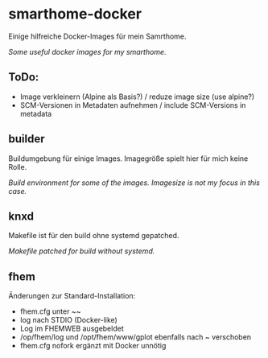 # smarthome-docker
Einige hilfreiche Docker-Images für mein Samrthome.

*Some useful docker images for my smarthome.*

## ToDo:
* Image verkleinern (Alpine als Basis?) / reduze image size (use alpine?)
* SCM-Versionen in Metadaten aufnehmen / include SCM-Versions in metadata

## builder
Buildumgebung für einige Images. Imagegröße spielt hier für mich keine Rolle.

*Build environment for some of the images. Imagesize is not my focus in this case.*

## knxd
Makefile ist für den build ohne systemd gepatched.

*Makefile patched for build without systemd.*

## fhem
Änderungen zur Standard-Installation:
* fhem.cfg unter ~~
* log nach STDIO (Docker-like)
* Log im FHEMWEB ausgebeldet
* /op/fhem/log und /opt/fhem/www/gplot ebenfalls nach ~ verschoben
* fhem.cfg nofork ergänzt mit Docker unnötig